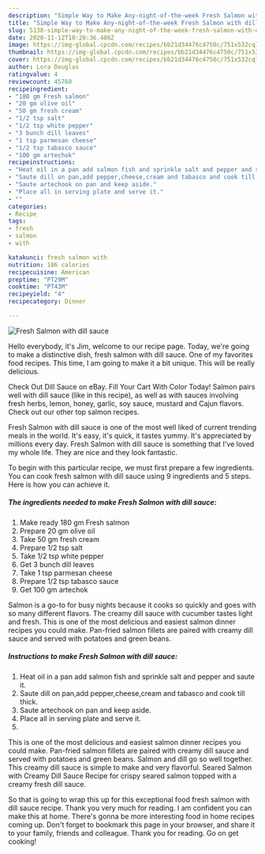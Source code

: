 ```yaml
---
description: "Simple Way to Make Any-night-of-the-week Fresh Salmon with dill sauce"
title: "Simple Way to Make Any-night-of-the-week Fresh Salmon with dill sauce"
slug: 5138-simple-way-to-make-any-night-of-the-week-fresh-salmon-with-dill-sauce
date: 2020-11-12T10:20:36.486Z
image: https://img-global.cpcdn.com/recipes/bb21d34476c4750c/751x532cq70/fresh-salmon-with-dill-sauce-recipe-main-photo.jpg
thumbnail: https://img-global.cpcdn.com/recipes/bb21d34476c4750c/751x532cq70/fresh-salmon-with-dill-sauce-recipe-main-photo.jpg
cover: https://img-global.cpcdn.com/recipes/bb21d34476c4750c/751x532cq70/fresh-salmon-with-dill-sauce-recipe-main-photo.jpg
author: Lora Douglas
ratingvalue: 4
reviewcount: 45760
recipeingredient:
- "180 gm Fresh salmon"
- "20 gm olive oil"
- "50 gm fresh cream"
- "1/2 tsp salt"
- "1/2 tsp white pepper"
- "3 bunch dill leaves"
- "1 tsp parmesan cheese"
- "1/2 tsp tabasco sauce"
- "100 gm artechok"
recipeinstructions:
- "Heat oil in a pan add salmon fish and sprinkle salt and pepper and saute it."
- "Saute dill on pan,add pepper,cheese,cream and tabasco and cook till thick."
- "Saute artechook on pan and keep aside."
- "Place all in serving plate and serve it."
- ""
categories:
- Recipe
tags:
- fresh
- salmon
- with

katakunci: fresh salmon with 
nutrition: 186 calories
recipecuisine: American
preptime: "PT29M"
cooktime: "PT43M"
recipeyield: "4"
recipecategory: Dinner

---
```



![Fresh Salmon with dill sauce](https://img-global.cpcdn.com/recipes/bb21d34476c4750c/751x532cq70/fresh-salmon-with-dill-sauce-recipe-main-photo.jpg)

Hello everybody, it's Jim, welcome to our recipe page. Today, we're going to make a distinctive dish, fresh salmon with dill sauce. One of my favorites food recipes. This time, I am going to make it a bit unique. This will be really delicious.

Check Out Dill Sauce on eBay. Fill Your Cart With Color Today! Salmon pairs well with dill sauce (like in this recipe), as well as with sauces involving fresh herbs, lemon, honey, garlic, soy sauce, mustard and Cajun flavors. Check out our other top salmon recipes.

Fresh Salmon with dill sauce is one of the most well liked of current trending meals in the world. It's easy, it's quick, it tastes yummy. It's appreciated by millions every day. Fresh Salmon with dill sauce is something that I've loved my whole life. They are nice and they look fantastic.


To begin with this particular recipe, we must first prepare a few ingredients. You can cook fresh salmon with dill sauce using 9 ingredients and 5 steps. Here is how you can achieve it.

<!--inarticleads1-->

##### The ingredients needed to make Fresh Salmon with dill sauce:

1. Make ready 180 gm Fresh salmon
1. Prepare 20 gm olive oil
1. Take 50 gm fresh cream
1. Prepare 1/2 tsp salt
1. Take 1/2 tsp white pepper
1. Get 3 bunch dill leaves
1. Take 1 tsp parmesan cheese
1. Prepare 1/2 tsp tabasco sauce
1. Get 100 gm artechok


Salmon is a go-to for busy nights because it cooks so quickly and goes with so many different flavors. The creamy dill sauce with cucumber tastes light and fresh. This is one of the most delicious and easiest salmon dinner recipes you could make. Pan-fried salmon fillets are paired with creamy dill sauce and served with potatoes and green beans. 

<!--inarticleads2-->

##### Instructions to make Fresh Salmon with dill sauce:

1. Heat oil in a pan add salmon fish and sprinkle salt and pepper and saute it.
1. Saute dill on pan,add pepper,cheese,cream and tabasco and cook till thick.
1. Saute artechook on pan and keep aside.
1. Place all in serving plate and serve it.
1. 


This is one of the most delicious and easiest salmon dinner recipes you could make. Pan-fried salmon fillets are paired with creamy dill sauce and served with potatoes and green beans. Salmon and dill go so well together. This creamy dill sauce is simple to make and very flavorful. Seared Salmon with Creamy Dill Sauce Recipe for crispy seared salmon topped with a creamy fresh dill sauce. 

So that is going to wrap this up for this exceptional food fresh salmon with dill sauce recipe. Thank you very much for reading. I am confident you can make this at home. There's gonna be more interesting food in home recipes coming up. Don't forget to bookmark this page in your browser, and share it to your family, friends and colleague. Thank you for reading. Go on get cooking!
